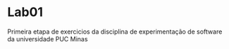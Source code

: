 # Lab01
Primeira etapa de exercicios da disciplina de experimentação de software da universidade PUC Minas
